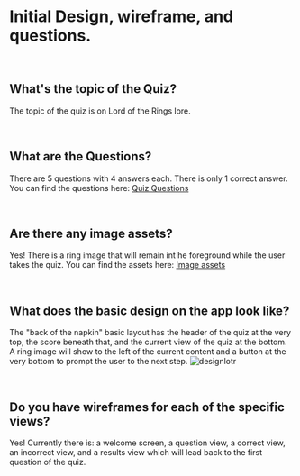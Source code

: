 # Initial Design, wireframe, and questions.

<br>

## What's the topic of the Quiz?
The topic of the quiz is on Lord of the Rings lore. 

<br>

## What are the Questions?
There are 5 questions with 4 answers each. There is only 1 correct answer.
You can find the questions here:  [Quiz Questions](https://github.com/john-azzaro/Study-Interactive-Quiz-App/blob/master/devNotes/questions.txt) 

<br>

## Are there any image assets?
Yes! There is a ring image that will remain int he foreground while the user takes the quiz.
You can find the assets here: [Image assets](https://github.com/john-azzaro/Study-Interactive-Quiz-App/tree/master/devNotes/images) 

<br>

## What does the basic design on the app look like?
The "back of the napkin" basic layout has the header of the quiz at the very top, the score beneath that, and the current view of the quiz at the bottom. A ring image will show to the left of the current content and a button at the very bottom to prompt the user to the next step. 
![designlotr](https://user-images.githubusercontent.com/37447586/76387571-7cae6d80-6324-11ea-8f2d-a94c661e387f.png)

<br>

## Do you have wireframes for each of the specific views?
Yes! Currently there is: a welcome screen, a question view, a correct view, an incorrect view, and a results view which will lead back to the first question of the quiz.
